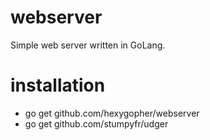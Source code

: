 # webserver
Simple web server written in GoLang.

# installation
- go get github.com/hexygopher/webserver
- go get github.com/stumpyfr/udger
